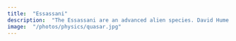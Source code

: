 ```yaml
---
title:  "Essassani"
description:  "The Essassani are an advanced alien species. David Hume's space-time principles can be connected to how their UFO technology works so that humans can develop it natively. This would be a huge leap forward compared to caveman rockets that still use fire-combustion, and nuclear fusion which is always 30 years away 30 years ago."
image:  "/photos/physics/quasar.jpg"
---
```

